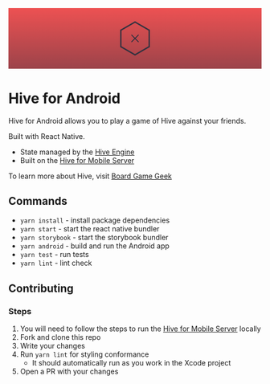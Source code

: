 ![Header](media/header.png)

# Hive for Android

Hive for Android allows you to play a game of Hive against your friends.

Built with React Native.

- State managed by the [Hive Engine](https://github.com/josephroquedev/hive-engine)
- Built on the [Hive for Mobile Server](https://github.com/josephroquedev/hive-for-mobile-server)

To learn more about Hive, visit [Board Game Geek](https://www.boardgamegeek.com/boardgame/2655/hive)

## Commands

- `yarn install` - install package dependencies
- `yarn start` - start the react native bundler
- `yarn storybook` - start the storybook bundler
- `yarn android` - build and run the Android app
- `yarn test` - run tests
- `yarn lint` - lint check

## Contributing

### Steps

1. You will need to follow the steps to run the [Hive for Mobile Server](https://github.com/josephroquedev/hive-for-mobile-server) locally
1. Fork and clone this repo
1. Write your changes
1. Run `yarn lint` for styling conformance
   - It should automatically run as you work in the Xcode project
1. Open a PR with your changes
